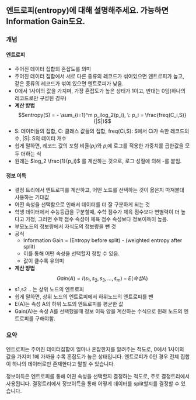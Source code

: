 ## **엔트로피(entropy)에 대해 설명해주세요. 가능하면 Information Gain도요.**

### **개념**
#### **엔트로피**
* 주어진 데이터 집합의 혼잡도를 의미
* 주어진 데이터 집합에서 서로 다른 종류의 레코드가 섞여있으면 엔트로피가 높고, 같은 종류의 레코드가 섞여 있으면 엔트로피가 낮음.
* 0에서 1사이의 값을 가지며, 가장 혼잡도가 높은 상태가 1이고, 반대는 0임(하나의 레코드로만 구성된 경우)
* **계산 방법**
$$entropy(S) = - \sum_{i=1}^m p_ilog_2(p_i), \: p_i =  \frac{freq(C_i,S)}{|S|}$$
* S: 데이터들의 집합, C: 클래스 값들의 집합, freq(Ci,S): S에서 Ci가 속한 레코드의 수, |S|: S의 데이터 개수
* 쉽게 말하면, 레코드 값의 포함 비율($p_i$)와 $p_i$에 로그를 적용한 가중치를 곱한값을 모두 더하는 식 
* 원래는 $log_2 \frac{1}{p_i}$ 를 계산하는 것으로, 로그 성질에 의해 -를 붙임. 
#### **정보 이득**
* 결정 트리에서 엔트로피를 계산하고, 어떤 노드를 선택하는 것이 옳은지 따져볼대 사용하는 기대값 
* 어떤 속성을 선택함으로 인해서 데이터를 더 잘 구분하게 되는 것
* 학생 데이터에서 수능등급을 구분할때, 수학 점수가 체육 점수보다 변별력이 더 높다고 가정, 그러면 수학 점수 속성이 체육 점수 속성보다 정보이득이 높음. 
* 부모노드의 정보량에서 자식도의 정보량을 뺀 것
* 공식
    * Information Gain = (Entropy before split) - (weighted entropy after split) 
    * 이를 통해 어떤 속성을 선택할지 정할 수 있음. 
    * 값이 클수록 유의미 
* **계산 방법**
$$Gain(A) = I(s_1,s_2,s_3, ... , s_m) - E(속성 A)$$
* s1,s2 .. 는 상위 노드의 엔트로피
* 쉽게 말하면, 상위 노드의 엔트로피에서 하위노드의 엔트로피를 뺀 
* E(A)는 속성 A의 하위 노드의 엔트로피를 평균한 값
* Gain(A)는 속성 A를 선택했을때 정보 이득 양을 계산하는 수식으로 원래 노드의 엔트로피를 구해야함.

### **요약**
엔트로피는 주어진 데이터집합이 얼마나 혼잡한지를 알려주는 척도로, 0에서 1사이의 값을 가지며 1에 가까울 수록 혼잡도가 높은 상태입니다. 엔트로피가 0인 경우 전체 집합이 하나의 데이터로만 존재한다고 말할 수 있습니다. 


정보이득은 엔트로피를 통해 어떤 속성을 선택할지 결정하는 척도로, 주로 결정트리에서 사용됩니다. 결정트리에서 정보이득을 통해 어떻게 데이터를 split할지를 결정할 수 있습니다. 